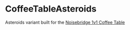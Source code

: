# CoffeeTableAsteroids
Asteroids variant built for the [Noisebridge 1v1 Coffee Table](https://www.noisebridge.net/wiki/Coffee_Table)
